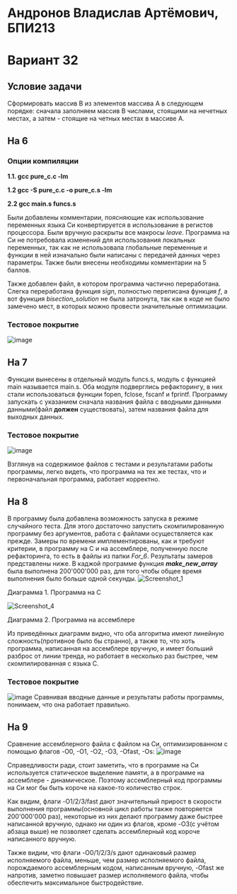# Андронов Владислав Артёмович, БПИ213
# Вариант 32
## Условие задачи
Сформировать массив B из элементов массива A в следующем порядке: сначала заполняем массив В числами, стоящими на нечетных местах, а затем - стоящие на четных местах в массиве А.
## На 6
### Опции компиляции
**1.1. gcc pure_c.c -lm**

**1.2 gcc -S pure_c.c -o pure_c.s -lm**

**2.2 gcc main.s funcs.s**

Были добавлены комментарии, поясняющие как использование переменных языка Си конвертируется в использование в регистов процессора. Были вручную раскрыты все макросы _leave_. Программа на Си не потребовала изменений для использования локальных переменных, так как не использовала глобальные переменные и функции в ней изначально были написаны с передачей данных через параметры. Также были внесены необходимы комментарии на 5 баллов.

Также добавлен файл, в котором программа частично переработана. Слегка переработана функция _sign_, полностью переписана функция _f_, а вот функция _bisection_solution_ не была затронута, так как в коде не было замечено мест, в которых можно провести значительные оптимизации.

### Тестовое покрытие
![image](https://user-images.githubusercontent.com/97717897/202545362-a16b5fff-19a0-4746-b772-ff2c96dbde01.png)

## На 7
Функции вынесены в отдельный модуль funcs.s, модуль с функцией main называется main.s. Оба модуля подверглись рефакторингу, в них стали использоваться функции fopen, fclose, fscanf и fprintf. Программу запускать с указанием сначала названия файла с вводными данными данными(файл __должен__ существовать), затем названия файла для выходных данных.

### Тестовое покрытие
![image](https://user-images.githubusercontent.com/97717897/197410836-3ed090e7-1dc4-4a8e-bbee-4529708c37bc.png)

Взглянув на содержимое файлов с тестами и результатами работы программы, легко видеть, что программа на тех же тестах, что и первоначальная программа, работает корректно.

## На 8
В программу была добавлена возможность запуска в режиме случайного теста. Для этого достаточно запустить скомпилированную программу без аргументов, работа с файлами осуществляется как прежде. Замеры по времени имплементированы, как и требуют критерии, в программу на C и на ассемблере, полученную после рефакторинга, то есть в файлы из папки *For_6*. Результаты замеров представлены ниже. В каджой программе функция ___make_new_array___ была выполнена 200'000'000 раз, для того чтобы общее время выполнения было больше одной секунды.
![Screenshot_1](https://user-images.githubusercontent.com/97717897/197063701-395611e7-2c62-4782-8900-e22d35500f56.png)

Диаграмма 1. Программа на C

![Screenshot_4](https://user-images.githubusercontent.com/97717897/197063740-341f7c86-6ddf-46f5-a431-2c6fb8a10810.png)

Диаграмма 2. Программа на ассемблере

Из приведённых диаграмм видно, что оба алгоритма имеют линейную сложность(противное было бы странно), а также то, что хоть программа, написанная на ассемблере вручную, и имеет больший разброс от линии тренда, но работает в несколько раз быстрее, чем скомпилированная с языка C.


### Тестовое покрытие
![image](https://user-images.githubusercontent.com/97717897/197412957-398b7670-be78-4412-97e7-628ea4fa3325.png)
Сравнивая вводные данные и результаты работы программы, понимаем, что она работает правильно.

## На 9
Сравнение ассемблерного файла с файлом на Си, оптимизированном с помощью флагов -O0, -O1, -O2, -O3, -Ofast, -Os:
![image](https://user-images.githubusercontent.com/97717897/197251602-2f0317c2-9542-48dc-809d-e200d4e62415.png)

Справедливости ради, стоит заметить, что в программе на Си используется статическое выделение памяти, а в программе на ассемблере - динамическое. Поэтому ассемблерный код программы на Си мог бы быть короче на какое-то количество строк.

Как видим, флаги -O1/2/3/fast дают значительный прирост в скорости выполнения программы(основной цикл работы также повторяется 200'000'000 раз), некоторые из них делают программу даже быстрее написанной вручную, однако ни один из флагов, кроме -O3(c учётом абзаца выше) не позволяет сделать ассемблерный код короче написанного вручную.

Также видим, что флаги -O0/1/2/3/s дают одинаковый размер исполняемого файла, меньше, чем размер исполняемого файла, порождаемого ассемблерным кодом, написанным вручную, -Ofast же напротив, заметно повышает размер исполняемого файла, чтобы обеспечить максимальное быстродействие.
